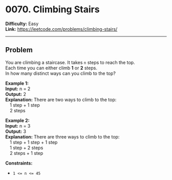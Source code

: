 # 0070. Climbing Stairs

**Difficulty:** Easy  
**Link:** https://leetcode.com/problems/climbing-stairs/

---

## Problem

You are climbing a staircase. It takes `n` steps to reach the top.  
Each time you can either climb **1** or **2** steps.  
In how many distinct ways can you climb to the top?

**Example 1:**  
**Input:** n = 2  
**Output:** 2  
**Explanation:** There are two ways to climb to the top:  
 1 step + 1 step  
 2 steps

**Example 2:**  
**Input:** n = 3  
**Output:** 3  
**Explanation:** There are three ways to climb to the top:  
 1 step + 1 step + 1 step  
 1 step + 2 steps  
 2 steps + 1 step

**Constraints:**

- `1 <= n <= 45`

